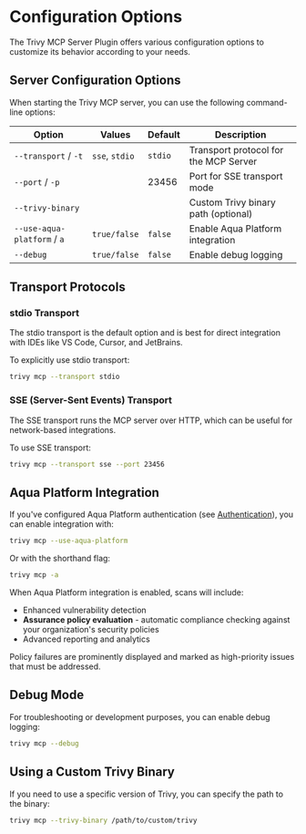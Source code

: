 # Configuration Options

The Trivy MCP Server Plugin offers various configuration options to customize its behavior according to your needs.

## Server Configuration Options

When starting the Trivy MCP server, you can use the following command-line options:

| Option              | Values         | Default | Description                                             |
| ------------------- | -------------- | ------- | ------------------------------------------------------- |
| `--transport` / `-t`| `sse`, `stdio` | `stdio` | Transport protocol for the MCP Server                   |
| `--port` / `-p`     |                | 23456   | Port for SSE transport mode                             |
| `--trivy-binary`    |                |         | Custom Trivy binary path (optional)                     |
| `--use-aqua-platform`  / `a`      | `true/false`   | `false` | Enable Aqua Platform integration                        |
| `--debug`           | `true/false`   | `false` | Enable debug logging                                    |

## Transport Protocols

### stdio Transport

The stdio transport is the default option and is best for direct integration with IDEs like VS Code, Cursor, and JetBrains.

To explicitly use stdio transport:

```sh
trivy mcp --transport stdio
```

### SSE (Server-Sent Events) Transport

The SSE transport runs the MCP server over HTTP, which can be useful for network-based integrations.

To use SSE transport:

```sh
trivy mcp --transport sse --port 23456
```

## Aqua Platform Integration

If you've configured Aqua Platform authentication (see [Authentication](./authentication.md)), you can enable integration with:

```sh
trivy mcp --use-aqua-platform
```

Or with the shorthand flag:

```sh
trivy mcp -a
```

When Aqua Platform integration is enabled, scans will include:
- Enhanced vulnerability detection
- **Assurance policy evaluation** - automatic compliance checking against your organization's security policies
- Advanced reporting and analytics

Policy failures are prominently displayed and marked as high-priority issues that must be addressed.

## Debug Mode

For troubleshooting or development purposes, you can enable debug logging:

```sh
trivy mcp --debug
```

## Using a Custom Trivy Binary

If you need to use a specific version of Trivy, you can specify the path to the binary:

```sh
trivy mcp --trivy-binary /path/to/custom/trivy
```

